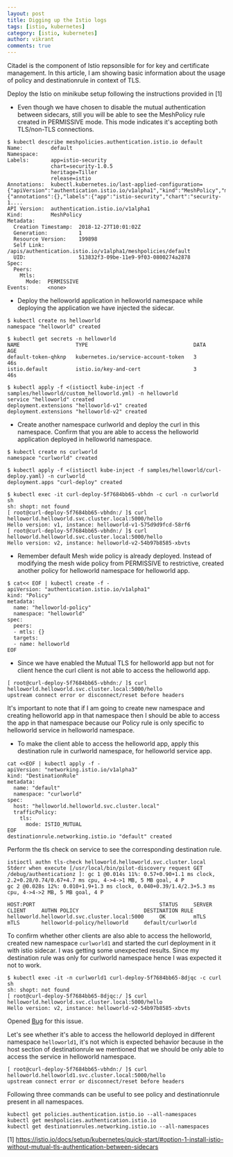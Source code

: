```yaml
---
layout: post
title: Digging up the Istio logs
tags: [istio, kubernetes]
category: [istio, kubernetes]
author: vikrant
comments: true
--- 
```


Citadel is the component of Istio repsonsible for for key and certificate management. In this article, I am showing basic information about the usage of policy and destinationrule in context of TLS. 

Deploy the Istio on minikube setup following the instructions provided in [1]

- Even though we have chosen to disable the mutual authentication between sidecars, still you will be able to see the MeshPolicy rule created in PERMISSIVE mode. This mode indicates it's accepting both TLS/non-TLS connections. 

~~~
$ kubectl describe meshpolicies.authentication.istio.io default
Name:         default
Namespace:
Labels:       app=istio-security
              chart=security-1.0.5
              heritage=Tiller
              release=istio
Annotations:  kubectl.kubernetes.io/last-applied-configuration={"apiVersion":"authentication.istio.io/v1alpha1","kind":"MeshPolicy","metadata":{"annotations":{},"labels":{"app":"istio-security","chart":"security-1....
API Version:  authentication.istio.io/v1alpha1
Kind:         MeshPolicy
Metadata:
  Creation Timestamp:  2018-12-27T10:01:02Z
  Generation:          1
  Resource Version:    199898
  Self Link:           /apis/authentication.istio.io/v1alpha1/meshpolicies/default
  UID:                 513832f3-09be-11e9-9f03-0800274a2878
Spec:
  Peers:
    Mtls:
      Mode:  PERMISSIVE
Events:      <none>
~~~

- Deploy the helloworld application in helloworld namespace while deploying the application we have injected the sidecar. 

~~~
$ kubectl create ns helloworld
namespace "helloworld" created

$ kubectl get secrets -n helloworld
NAME                  TYPE                                  DATA      AGE
default-token-qhknp   kubernetes.io/service-account-token   3         46s
istio.default         istio.io/key-and-cert                 3         46s

$ kubectl apply -f <(istioctl kube-inject -f samples/helloworld/custom_helloworld.yml) -n helloworld
service "helloworld" created
deployment.extensions "helloworld-v1" created
deployment.extensions "helloworld-v2" created
~~~

- Create another namespace curlworld and deploy the curl in this namespace. Confirm that you are able to access the helloworld application deployed in helloworld namespace. 

~~~
$ kubectl create ns curlworld
namespace "curlworld" created

$ kubectl apply -f <(istioctl kube-inject -f samples/helloworld/curl-deploy.yaml) -n curlworld
deployment.apps "curl-deploy" created

$ kubectl exec -it curl-deploy-5f7684bb65-vbhdn -c curl -n curlworld sh
sh: shopt: not found
[ root@curl-deploy-5f7684bb65-vbhdn:/ ]$ curl helloworld.helloworld.svc.cluster.local:5000/hello
Hello version: v1, instance: helloworld-v1-575d9d9fcd-58rf6
[ root@curl-deploy-5f7684bb65-vbhdn:/ ]$ curl helloworld.helloworld.svc.cluster.local:5000/hello
Hello version: v2, instance: helloworld-v2-54b97b8585-xbvts
~~~

- Remember default Mesh wide policy is already deployed. Instead of modifying the mesh wide policy from PERMISSIVE to restrictive, created another policy for helloworld namespace for helloworld app. 

~~~
$ cat<< EOF | kubectl create -f -
apiVersion: "authentication.istio.io/v1alpha1"
kind: "Policy"
metadata:
  name: "helloworld-policy"
  namespace: "helloworld"
spec:
  peers:
  - mtls: {}
  targets:
  - name: helloworld
EOF
~~~

- Since we have enabled the Mutual TLS for helloworld app but not for client hence the curl client is not able to access the helloworld app. 

~~~
[ root@curl-deploy-5f7684bb65-vbhdn:/ ]$ curl helloworld.helloworld.svc.cluster.local:5000/hello
upstream connect error or disconnect/reset before headers
~~~

It's important to note that if I am going to create new namespace and creating helloworld app in that namespace then I should be able to access the app in that namespace because our Policy rule is only specific to helloworld service in helloworld namespace. 

- To make the client able to access the helloworld app, apply this destination rule in curlworld namespace, for helloworld service app. 

~~~
cat <<EOF | kubectl apply -f -
apiVersion: "networking.istio.io/v1alpha3"
kind: "DestinationRule"
metadata:
  name: "default"
  namespace: "curlworld"
spec:
  host: "helloworld.helloworld.svc.cluster.local"
  trafficPolicy:
    tls:
      mode: ISTIO_MUTUAL
EOF
destinationrule.networking.istio.io "default" created
~~~

Perform the tls check on service to see the corresponding destination rule.

~~~
istioctl authn tls-check helloworld.helloworld.svc.cluster.local
Stderr when execute [/usr/local/bin/pilot-discovery request GET /debug/authenticationz ]: gc 1 @0.014s 11%: 0.57+0.90+1.1 ms clock, 2.2+0.28/0.74/0.67+4.7 ms cpu, 4->4->1 MB, 5 MB goal, 4 P
gc 2 @0.028s 12%: 0.010+1.9+1.3 ms clock, 0.040+0.39/1.4/2.3+5.3 ms cpu, 4->4->2 MB, 5 MB goal, 4 P

HOST:PORT                                        STATUS     SERVER     CLIENT     AUTHN POLICY                     DESTINATION RULE
helloworld.helloworld.svc.cluster.local:5000     OK         mTLS       mTLS       helloworld-policy/helloworld     default/curlworld
~~~

To confirm whether other clients are also able to access the helloworld, created new namespace `curlworld1` and started the curl deployment in it with istio sidecar. I was getting some unexpected results. Since my destination rule was only for curlworld namespace hence I was expected it not to work. 

~~~
$ kubectl exec -it -n curlworld1 curl-deploy-5f7684bb65-8djqc -c curl sh
sh: shopt: not found
[ root@curl-deploy-5f7684bb65-8djqc:/ ]$ curl helloworld.helloworld.svc.cluster.local:5000/hello
Hello version: v2, instance: helloworld-v2-54b97b8585-xbvts
~~~

Opened [Bug](https://github.com/istio/istio/issues/10673) for this issue. 

Let's see whether it's able to access the helloworld deployed in different namespace `helloworld1`, it's not which is expected behavior because in the host section of destinationrule we mentioned that we should be only able to access the service in helloworld namespace. 

~~~
[ root@curl-deploy-5f7684bb65-vbhdn:/ ]$ curl helloworld.helloworld1.svc.cluster.local:5000/hello
upstream connect error or disconnect/reset before headers
~~~

Following three commands can be useful to see policy and destinationrule present in all namespaces.

~~~
kubectl get policies.authentication.istio.io --all-namespaces
kubectl get meshpolicies.authentication.istio.io
kubectl get destinationrules.networking.istio.io --all-namespaces
~~~

[1] https://istio.io/docs/setup/kubernetes/quick-start/#option-1-install-istio-without-mutual-tls-authentication-between-sidecars


